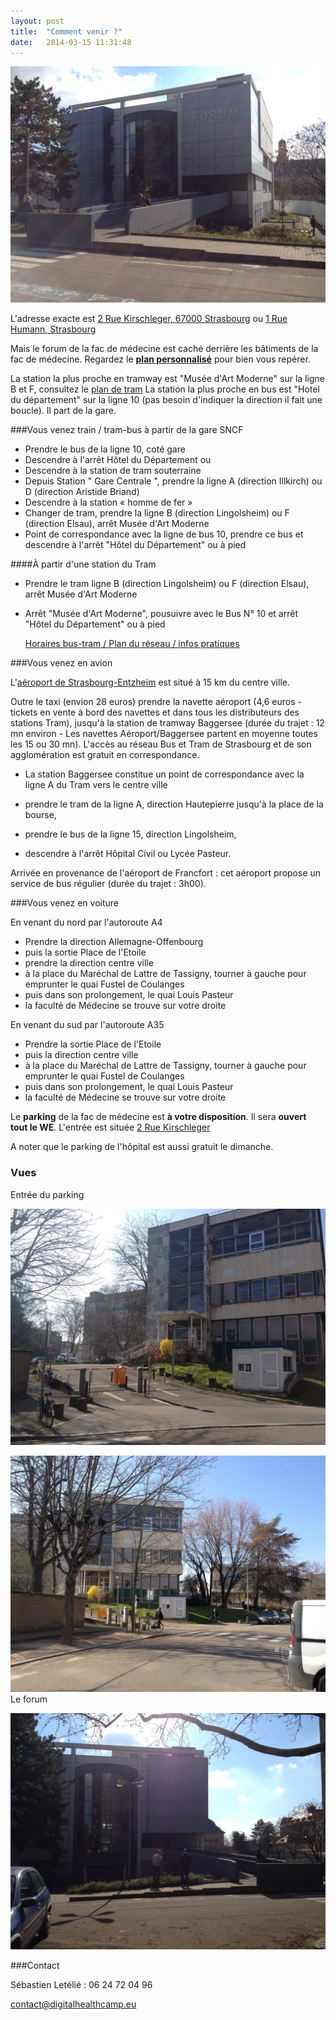```yaml
---
layout: post
title:  "Comment venir ?"
date:   2014-03-15 11:31:48
---
```


![Forum vue de l'entrée](/img/forum.JPG)

L'adresse exacte est [2 Rue Kirschleger, 67000 Strasbourg](https://www.google.fr/maps/place/2+Rue+Kirschleger/@48.5775028,7.7404357,17z/data=!3m1!4b1!4m2!3m1!1s0x4796c9b37a659053:0xb2501701ca7bc42c) ou [1 Rue Humann, Strasbourg](https://www.google.fr/maps/place/1+Rue+Humann/@48.5768656,7.7380692,17z/data=!3m1!4b1!4m2!3m1!1s0x4796c9b4616fdaaf:0x7f1cc95e87633b78)

Mais le forum de la fac de médecine est caché derrière les bâtiments de la fac de médecine. Regardez le **[plan personnalisé](https://mapsengine.google.com/map/edit?mid=zvONMy3YPLvI.kIohr3SUGc24)** pour bien vous repérer.

La station la plus proche en tramway est "Musée d'Art Moderne" sur la ligne B et F, consultez le [plan de tram](http://www.cts-strasbourg.eu/export/sites/default/pdf/04SeDeplacer/03PlansReseau/CARTONNETTE-tram-nov-2013-OK.pdf)
La station la plus proche en bus est "Hotel du département" sur la ligne 10 (pas besoin d'indiquer la direction il fait une boucle). Il part de la gare.

<!--more-->

###Vous venez train / tram-bus à partir de la gare SNCF
 - Prendre le bus de la ligne 10, coté gare
 - Descendre à l'arrêt Hôtel du Département
   ou
 - Descendre à la station de tram souterraine
 - Depuis Station " Gare Centrale ", prendre la ligne A (direction Illkirch) ou D (direction Aristide Briand)
 - Descendre à la station « homme de fer »
 - Changer de tram, prendre la ligne B (direction Lingolsheim) ou F (direction Elsau), arrêt Musée d'Art Moderne
 - Point de correspondance avec la ligne de bus 10, prendre ce bus et descendre à l'arrêt "Hôtel du Département" ou à pied

####À partir d'une station du Tram
 - Prendre le tram ligne B (direction Lingolsheim) ou F (direction Elsau), arrêt Musée d'Art Moderne
 - Arrêt "Musée d'Art Moderne", pousuivre avec le Bus N° 10 et arrêt "Hôtel du Département" ou à pied

   [Horaires bus-tram / Plan du réseau / infos pratiques](http://www.cts-strasbourg.eu/fr/)

###Vous venez en avion

L'[aéroport de Strasbourg-Entzheim](http://www.strasbourg.aeroport.fr/) est situé à 15 km du centre ville.

Outre le taxi (envion 28 euros) prendre la navette aéroport (4,6 euros - tickets en vente à bord des navettes et dans tous les distributeurs des stations Tram), jusqu'à la station de tramway Baggersee (durée du trajet : 12 mn environ - Les navettes Aéroport/Baggersee partent en moyenne toutes les 15 ou 30 mn). L'accès au réseau Bus et Tram de Strasbourg et de son agglomération est gratuit en correspondance.

 - La station Baggersee constitue un point de correspondance avec la ligne A du Tram vers le centre ville

 - prendre le tram de la ligne A, direction Hautepierre jusqu'à la place de la bourse,

 - prendre le bus de la ligne 15, direction Lingolsheim,

 - descendre à l'arrêt Hôpital Civil ou Lycée Pasteur.

Arrivée en provenance de l'aéroport de Francfort  : cet aéroport propose un service de bus régulier (durée du trajet : 3h00).

###Vous venez en voiture

En venant du nord par l'autoroute A4
 - Prendre la direction Allemagne-Offenbourg
 - puis la sortie Place de l'Etoile
 - prendre la direction centre ville
 - à la place du Maréchal de Lattre de Tassigny, tourner à gauche pour emprunter le quai Fustel de Coulanges
 - puis dans son prolongement, le quai Louis Pasteur
 - la faculté de Médecine se trouve sur votre droite

En venant du sud par l'autoroute A35
 - Prendre la sortie Place de l'Etoile
 - puis la direction centre ville
 - à la place du Maréchal de Lattre de Tassigny, tourner à gauche pour emprunter le quai Fustel de Coulanges
 - puis dans son prolongement, le quai Louis Pasteur
 - la faculté de Médecine se trouve sur votre droite

Le **parking** de la fac de médecine est **à votre disposition**. Il sera **ouvert tout le WE**. L'entrée est située [2 Rue Kirschleger](https://www.google.fr/maps/place/2+Rue+Kirschleger/@48.5778124,7.7400117,17z/data=!3m1!4b1!4m2!3m1!1s0x4796c9b37a659053:0x6db80a18364d6fcb)

A noter que le parking de l'hôpital est aussi gratuit le dimanche.

### Vues

Entrée du parking

![Entrée du parking](/img/entreeparking.JPG)

![prix](/img/entreeparking2.JPG)
Le forum

![Forum vue de l'entrée](/img/forum2.JPG)

###Contact

Sébastien Letélié : 06 24 72 04 96

contact@digitalhealthcamp.eu
